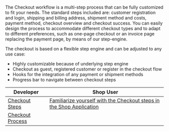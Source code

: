 The Checkout workflow is a multi-step process that can be fully customized to fit your needs. The standard steps included are: customer registration and login, shipping and billing address, shipment method and costs, payment method, checkout overview and checkout success. You can easily design the process to accommodate different checkout types and to adapt to different preferences, such as one-page checkout or an invoice page replacing the payment page, by means of our step-engine.

The checkout is based on a flexible step engine and can be adjusted to any use case:

* Highly customizable because of underlying step engine
* Checkout as guest, registered customer or register in the checkout flow
* Hooks for the integration of any payment or shipment methods
* Progress bar to navigate between checkout steps

| Developer | Shop User |
| --- |--- |
| [Checkout Steps]() | [Familiarize yourself with the Checkout steps in the Shop Application](https://documentation.spryker.com/v4/docs/checkout-shop-guide ) |
| [Checkout Process](https://documentation.spryker.com/v4/docs/checkout-process-201903) |

